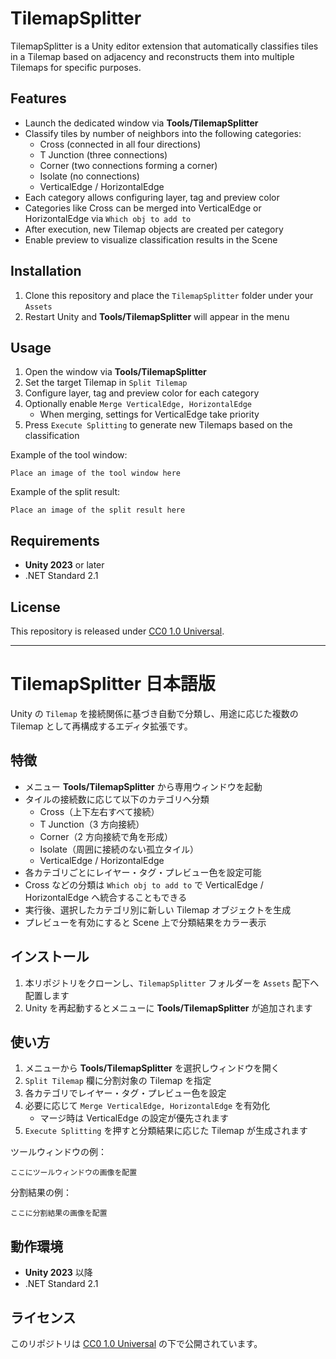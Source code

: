 # TilemapSplitter

TilemapSplitter is a Unity editor extension that automatically classifies tiles in a Tilemap based on adjacency and reconstructs them into multiple Tilemaps for specific purposes.

## Features

- Launch the dedicated window via **Tools/TilemapSplitter**
- Classify tiles by number of neighbors into the following categories:
  - Cross (connected in all four directions)
  - T Junction (three connections)
  - Corner (two connections forming a corner)
  - Isolate (no connections)
  - VerticalEdge / HorizontalEdge
- Each category allows configuring layer, tag and preview color
- Categories like Cross can be merged into VerticalEdge or HorizontalEdge via `Which obj to add to`
- After execution, new Tilemap objects are created per category
- Enable preview to visualize classification results in the Scene

## Installation

1. Clone this repository and place the `TilemapSplitter` folder under your `Assets`
2. Restart Unity and **Tools/TilemapSplitter** will appear in the menu

## Usage

1. Open the window via **Tools/TilemapSplitter**
2. Set the target Tilemap in `Split Tilemap`
3. Configure layer, tag and preview color for each category
4. Optionally enable `Merge VerticalEdge, HorizontalEdge`
   - When merging, settings for VerticalEdge take priority
5. Press `Execute Splitting` to generate new Tilemaps based on the classification

Example of the tool window:

```
Place an image of the tool window here
```

Example of the split result:

```
Place an image of the split result here
```

## Requirements

- **Unity 2023** or later
- .NET Standard 2.1

## License

This repository is released under [CC0 1.0 Universal](LICENSE).

---

# TilemapSplitter 日本語版

Unity の `Tilemap` を接続関係に基づき自動で分類し、用途に応じた複数の Tilemap として再構成するエディタ拡張です。

## 特徴

- メニュー **Tools/TilemapSplitter** から専用ウィンドウを起動
- タイルの接続数に応じて以下のカテゴリへ分類
  - Cross（上下左右すべて接続）
  - T Junction（3 方向接続）
  - Corner（2 方向接続で角を形成）
  - Isolate（周囲に接続のない孤立タイル）
  - VerticalEdge / HorizontalEdge
- 各カテゴリごとにレイヤー・タグ・プレビュー色を設定可能
- Cross などの分類は `Which obj to add to` で VerticalEdge / HorizontalEdge へ統合することもできる
- 実行後、選択したカテゴリ別に新しい Tilemap オブジェクトを生成
- プレビューを有効にすると Scene 上で分類結果をカラー表示

## インストール

1. 本リポジトリをクローンし、`TilemapSplitter` フォルダーを `Assets` 配下へ配置します
2. Unity を再起動するとメニューに **Tools/TilemapSplitter** が追加されます

## 使い方

1. メニューから **Tools/TilemapSplitter** を選択しウィンドウを開く
2. `Split Tilemap` 欄に分割対象の Tilemap を指定
3. 各カテゴリでレイヤー・タグ・プレビュー色を設定
4. 必要に応じて `Merge VerticalEdge, HorizontalEdge` を有効化
   - マージ時は VerticalEdge の設定が優先されます
5. `Execute Splitting` を押すと分類結果に応じた Tilemap が生成されます

ツールウィンドウの例：

```
ここにツールウィンドウの画像を配置
```

分割結果の例：

```
ここに分割結果の画像を配置
```

## 動作環境

- **Unity 2023** 以降
- .NET Standard 2.1

## ライセンス

このリポジトリは [CC0 1.0 Universal](LICENSE) の下で公開されています。
